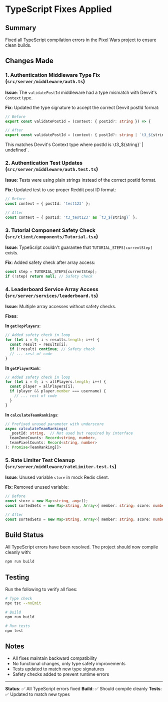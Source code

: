 # TypeScript Fixes Applied

## Summary

Fixed all TypeScript compilation errors in the Pixel Wars project to ensure clean builds.

## Changes Made

### 1. Authentication Middleware Type Fix (`src/server/middleware/auth.ts`)

**Issue**: The `validatePostId` middleware had a type mismatch with Devvit's `Context` type.

**Fix**: Updated the type signature to accept the correct Devvit postId format:
```typescript
// Before
export const validatePostId = (context: { postId?: string }) => {

// After  
export const validatePostId = (context: { postId?: string | `t3_${string}` }) => {
```

This matches Devvit's Context type where postId is `\`t3_${string}\` | undefined`.

### 2. Authentication Test Updates (`src/server/middleware/auth.test.ts`)

**Issue**: Tests were using plain strings instead of the correct postId format.

**Fix**: Updated test to use proper Reddit post ID format:
```typescript
// Before
const context = { postId: 'test123' };

// After
const context = { postId: 't3_test123' as `t3_${string}` };
```

### 3. Tutorial Component Safety Check (`src/client/components/Tutorial.tsx`)

**Issue**: TypeScript couldn't guarantee that `TUTORIAL_STEPS[currentStep]` exists.

**Fix**: Added safety check after array access:
```typescript
const step = TUTORIAL_STEPS[currentStep];
if (!step) return null; // Safety check
```

### 4. Leaderboard Service Array Access (`src/server/services/leaderboard.ts`)

**Issue**: Multiple array accesses without safety checks.

**Fixes**:

**In `getTopPlayers`**:
```typescript
// Added safety check in loop
for (let i = 0; i < results.length; i++) {
  const result = results[i];
  if (!result) continue; // Safety check
  // ... rest of code
}
```

**In `getPlayerRank`**:
```typescript
// Added safety check in loop
for (let i = 0; i < allPlayers.length; i++) {
  const player = allPlayers[i];
  if (player && player.member === username) {
    // ... rest of code
  }
}
```

**In `calculateTeamRankings`**:
```typescript
// Prefixed unused parameter with underscore
async calculateTeamRankings(
  _postId: string,  // Not used but required by interface
  teamZoneCounts: Record<string, number>,
  teamPixelCounts: Record<string, number>
): Promise<TeamRanking[]>
```

### 5. Rate Limiter Test Cleanup (`src/server/middleware/rateLimiter.test.ts`)

**Issue**: Unused variable `store` in mock Redis client.

**Fix**: Removed unused variable:
```typescript
// Before
const store = new Map<string, any>();
const sortedSets = new Map<string, Array<{ member: string; score: number }>>();

// After
const sortedSets = new Map<string, Array<{ member: string; score: number }>>();
```

## Build Status

All TypeScript errors have been resolved. The project should now compile cleanly with:

```bash
npm run build
```

## Testing

Run the following to verify all fixes:

```bash
# Type check
npx tsc --noEmit

# Build
npm run build

# Run tests
npm test
```

## Notes

- All fixes maintain backward compatibility
- No functional changes, only type safety improvements
- Tests updated to match new type signatures
- Safety checks added to prevent runtime errors

---

**Status**: ✅ All TypeScript errors fixed
**Build**: ✅ Should compile cleanly
**Tests**: ✅ Updated to match new types
